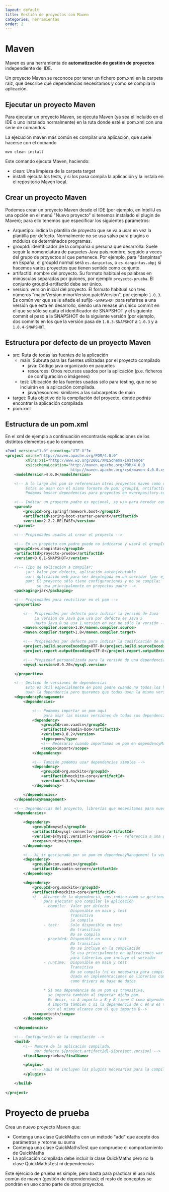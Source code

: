 ```yaml
---
layout: default
title: Gestión de proyectos con Maven
categories: herramientas
order: 2
---
```


# Maven

Maven es una herramienta de **automatización de gestión de proyectos** independiente del IDE.

Un proyecto Maven se reconoce por tener un fichero pom.xml en la carpeta raíz, que describe qué dependencias necesitamos y cómo se compila la aplicación.

## Ejecutar un proyecto Maven

Para ejecutar un proyecto Maven, se ejecuta Maven (ya sea el incluído en el IDE o uno instalado normalmente) en la ruta donde esté el pom.xml con una serie de comandos.

La ejecución maven más común es compilar una aplicación, que suele hacerse con el comando

`mvn clean install`

Este comando ejecuta Maven, haciendo:
* clean: Una limpieza de la carpeta target
* install: ejecuta los tests, y si los pasa compila la aplicación y la instala en el repositorio Maven local.

## Crear un proyecto Maven

Podemos crear un proyecto Maven desde el IDE (por ejemplo, en IntelliJ es una opción en el menú "Nuevo proyecto" si tenemos instalado el plugin de Maven); para ello tenemos que especificar los siguientes parámetros:
* Arquetipo: indica la plantilla de proyecto que se va a usar en vez la plantilla por defecto.
  Normalmente no se usa salvo para plugins o módulos de determinados programas.
* groupId: identificador de la compañía o persona que desarrolla. 
  Suele seguir la nomenclatura de paquetes Java pais.nombre, seguido a veces del grupo de proyectos al que pertenece.
  Por ejemplo, para "danpintas" en España, el groupId normal será `es.danpintas`, o `es.danpintas.abpj` si hacemos varios proyectos que tienen sentido como conjunto.
* artifactId: nombre del proyecto. Su formato habitual es palabras en minúsculas separadas por guiones, por ejemplo `proyecto-prueba`. El conjunto groupId-artifactId debe ser único.
* version: versión inicial del proyecto. El formato habitual son tres números "majorVersion.minorVersion.patchVersion", por ejemplo `1.0.3`. Es común ver que se le añade el sufijo `-SNAPSHOT` para referirse a una versión que está en desarrollo, siendo una release un único commit en el que se sólo se quita el identificador de SNAPSHOT y el siguiente commit el paso a la SNAPSHOT de la siguiente versión (por ejemplo, dos commits en los que la versión pasa de `1.0.3-SNAPSHOT` a `1.0.3` y a `1.0.4-SNAPSHOT`.

## Estructura por defecto de un proyecto Maven

* src: Ruta de todas las fuentes de la aplicación
  * main: Subruta para las fuentes utilizadas por el proyecto compilado
    * java: Código java organizado en paquetes
    * resources: Otros recursos usados por la aplicación (p.e. ficheros de configuración o imágenes)
  * test: Ubicación de las fuentes usadas sólo para testing, que no se incluirán en la aplicación compilada.
    * java/resources: similares a las subcarpetas de main
* target: Ruta objetivo de la compilación del proyecto, donde podrás encontrar la aplicación compilada
* pom.xml

## Estructura de un pom.xml

En el xml de ejemplo a continuación encontrarás explicaciones de los distintos elementos que lo componen.

```xml 
<?xml version="1.0" encoding="UTF-8"?>
<project xmlns="http://maven.apache.org/POM/4.0.0"
         xmlns:xsi="http://www.w3.org/2001/XMLSchema-instance"
         xsi:schemaLocation="http://maven.apache.org/POM/4.0.0 
                             http://maven.apache.org/xsd/maven-4.0.0.xsd">
    <modelVersion>4.0.0</modelVersion>

    <!-- A lo largo del pom se referencian otros proyectos maven como dependencias
         Estas se usan con el mismo formato de pom: groupId, artifactId, version
         Podemos buscar dependencias para proyectos en mvnrepository.com -->

    <!-- Indicar un proyecto padre es opcional, se usa para heredar configuraciones Maven -->
    <parent>
        <groupId>org.springframework.boot</groupId>
        <artifactId>spring-boot-starter-parent</artifactId>
        <version>2.2.2.RELEASE</version>
    </parent>

    <!-- Propiedades usadas al crear el proyecto -->
    
    <!-- En un proyecto con padre puede no indicarse y usará el groupId del padre -->
    <groupId>es.danpintas</groupId> 
    <artifactId>proyecto-prueba</artifactId>
    <version>0.0.1-SNAPSHOT</version>

    <!-- Tipo de aplicación a compilar:
         jar: Valor por defecto, aplicación autoejecutable
         war: Aplicación web para ser desplegada en un servidor (por ejemplo Tomcat)
         pom: El proyecto sólo tiene configuraciones y no se compila; 
              se usa principalmente en proyectos padre -->
    <packaging>jar</packaging>

    <!-- Propiedades para reutilizar en el pom -->
    <properties>

        <!-- Propiedades por defecto para indicar la versión de Java
             La versión de Java que usa por defecto es Java 5
             Hasta Java 8 se usa 1.version en vez de sólo la versión -->
        <maven.compiler.source>1.8</maven.compiler.source>
        <maven.compiler.target>1.8</maven.compiler.target>

        <!-- Propiedades por defecto para indicar la codificación de nuestros ficheros -->
        <project.build.sourceEncoding>UTF-8</project.build.sourceEncoding>
        <project.report.outputEncoding>UTF-8</project.report.outputEncoding>

        <!-- Propiedad personalizada para la versión de una dependencia -->
        <mysql.version>8.0.20</mysql.version>

    </properties>

    <!-- Gestión de versiones de dependencias
         Esto es útil especialmente en poms padre cuando no todos los hijos 
         usan la dependencia pero queremos que todos usen la misma versión -->
    <dependencyManagement>
        <dependencies>

            <!-- Podemos importar un pom aquí 
                 para usar las mismas versiones de todas sus dependencias -->
            <dependency>
                <groupId>com.vaadin</groupId>
                <artifactId>vaadin-bom</artifactId>
                <version>8.8.2</version>
                <type>pom</type>
                <!-- Necesario cuando importamos un pom en dependencyManagement -->
                <scope>import</scope> 
            </dependency>

            <!-- También podemos usar dependencias simples -->
            <dependency>
                <groupId>org.mockito</groupId>
                <artifactId>mockito-core</artifactId>
                <version>3.3.3</version>
            </dependency>

        </dependencies>
    </dependencyManagement>

    <!-- Dependencias del proyecto, librerías que necesitamos para nuestro proyecto -->
    <dependencies>

        <dependency>
            <groupId>mysql</groupId>
            <artifactId>mysql-connector-java</artifactId>
            <version>${mysql.version}</version> <!-- referencia a una property -->
            <scope>runtime</scope>
        </dependency>

        <!-- Al ir gestionado por un pom en dependencyManagement la versión es opcional -->
        <dependency>
            <groupId>com.vaadin</groupId>
            <artifactId>vaadin-server</artifactId>
        </dependency>

        <dependency>
            <groupId>org.mockito</groupId>
            <artifactId>mockito-core</artifactId>
            <!-- Alcance de la dependencia, nos indica cómo se gestiona 
                 para ejecutar y/o compilar la aplicación
                 - compile:  Valor por defecto
                             Disponible en main y test
                             Transitiva
                             Se compila
                 - test:     Solo disponible en test 
                             No transitiva
                             No se compila
                 - provided: Disponible en main y test
                             No transitiva
                             No se incluye en la compilación
                             Se usa principalmente en aplicaciones war 
                             para librerías que incluye el servidor
                 - runtime:  Disponible en main y test
                             Transitiva
                             No se compila (ni es necesaria para compilar)
                             Usada en implementaciones de librerías comunes,
                             como drivers de base de datos

                 * Si una dependencia de un pom es transitiva, 
                   se importa también al importar dicho pom.
                   Es decir, si A importa a B y B tiene C como dependencia,
                   A importa también C si la dependencia de C en B es transitiva
                   con el mismo alcance con el que importa B-->
            <scope>test</scope>
        </dependency>
        
    </dependencies>

    <!-- Configuración de la compilación -->
    <build>
        <!-- Nombre de la aplicación compilada, 
             por defecto ${project.artifactId}-${project.version} -->
        <finalName>prueba</finalName>

        <plugins>
            <!-- Aquí se incluyen los plugins necesarios para la compilación -->
        </plugins>

    </build>
    
</project>
```

# Proyecto de prueba

Crea un nuevo proyecto Maven que:
* Contenga una clase QuickMaths con un método "add" que acepte dos parámetros y retorne su suma
* Contenga una clase QuickMathsTest que compruebe el comportamiento de QuickMaths
* La aplicación compilada debe incluir la clase QuickMaths pero no la clase QuickMathsTest ni dependencias

Este ejercicio de prueba es simple, pero basta para practicar el uso más común de maven (gestión de dependencias); el resto de conceptos se pondrán en uso como parte de otros proyectos.
